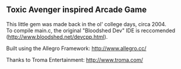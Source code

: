 ## Toxic Avenger inspired Arcade Game

This little gem was made back in the ol' college days, circa 2004.  
To compile main.c, the original "Bloodshed Dev" IDE is reccomended (http://www.bloodshed.net/devcpp.html).

Built using the Allegro Framework: http://www.allegro.cc/

Thanks to Troma Entertainment: http://www.troma.com/
